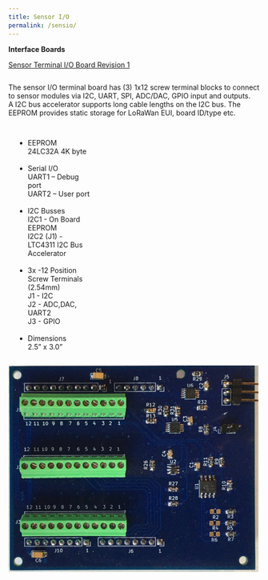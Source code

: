 ```yaml
---
title: Sensor I/O
permalink: /sensio/
---
```


<style>
.xcvrcolumn {
  float: left;
  width: 30.00%;
  padding: 15px;
}

.row:after {
  content: "";
  display: table;
  clear: both;
}

</style>

  <p> <b> Interface Boards </b> </p>

  <div class="row">
   <section>
   <div>
   <p>
   <u>Sensor Terminal I/O Board Revision 1</u>
   </p>
   </div>
   </section>
  </div>

  <div class="row">
  <section>
  <div class="indent2em">
  <p>
  The sensor I/O terminal board has (3) 1x12 screw terminal blocks to connect to sensor modules via I2C, UART, SPI, ADC/DAC, GPIO input and outputs.
  <br>A I2C bus accelerator supports long cable lengths on the I2C bus.  
  The EEPROM provides static storage for LoRaWan EUI, board ID/type etc. 
  </p>
  </div>
  </section>
  </div>


  <div class="row">

  <div class="xcvrcolumn">
  <section>
  <ul>
  <li>
  EEPROM
  <div class="indent2em"> 24LC32A 4K byte</div> 
  </li>
  <br>

  <li>
  Serial I/O
  <div class="indent2em">UART1 – Debug port  </div>
  <div class="indent2em">UART2 – User port </div> 
  </li>
  <br>

  <li>
  I2C Busses 
  <div class="indent2em"> I2C1 -  On Board EEPROM </div> 
  <div class="indent2em"> I2C2 (J1) - LTC4311 I2C Bus Accelerator</div> 
  </li>
  <br>

  <li>
  3x -12 Position Screw Terminals (2.54mm) 
  <div class="indent2em"> J1 - I2C </div> 
  <div class="indent2em"> J2 - ADC,DAC, UART2 </div> 
  <div class="indent2em"> J3 - GPIO </div> 
  </li>
  <br>

  <li>
  Dimensions
  <div class="indent2em"> 2.5” x 3.0” </div> 
  </li>
  </ul>
  </section>
  </div>

  <img src="/assets/images/SenTermIOBrd_500x413.JPG"  style="width:auto;height:auto;">
  </div>

